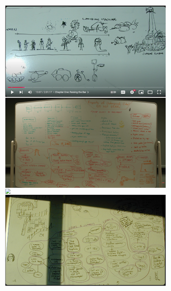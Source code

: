 ![](8vZihGM.png)
![](Screenshot2025-03-28103852.png)
![](Screenshot2025-03-28103954.png)
![](dPnA712.png)
